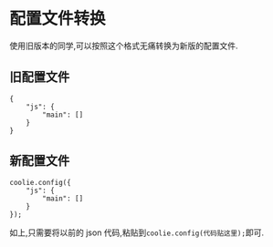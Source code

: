 # 配置文件转换

使用旧版本的同学,可以按照这个格式无痛转换为新版的配置文件.

## 旧配置文件
```
{
    "js": {
        "main": []
    }
}
```

## 新配置文件
```
coolie.config({
    "js": {
        "main": []
    }
});
```

如上,只需要将以前的 json 代码,粘贴到`coolie.config(代码贴这里);`即可.

